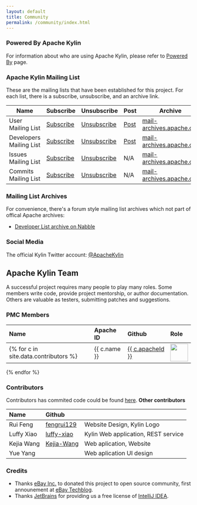 ```yaml
---
layout: default
title: Community
permalink: /community/index.html
---
```


### Powered By Apache Kylin
For information about who are using Apache Kylin, please refer to [Powered By](/community/poweredby.html) page.


### Apache Kylin Mailing List

These are the mailing lists that have been established for this project. For each list, there is a subscribe, unsubscribe, and an archive link.

| Name  | Subscribe | Unsubscribe | Post | Archive |
|------ |-----------|-------------|------|---------|
| User Mailing List | [Subscribe](mailto:user-subscribe@kylin.incubator.apache.org) | [Unsubscribe](mailto:user-unsubscribe@kylin.incubator.apache.org) | [Post](mailto:user@kylin.incubator.apache.org) | [mail-archives.apache.org](http://mail-archives.apache.org/mod_mbox/kylin-user/) |
| Developers Mailing List | [Subscribe](mailto:dev-subscribe@kylin.incubator.apache.org) | [Unsubscribe](mailto:dev-unsubscribe@kylin.incubator.apache.org) | [Post](mailto:dev@kylin.incubator.apache.org) | [mail-archives.apache.org](http://mail-archives.apache.org/mod_mbox/kylin-dev/) |
| Issues Mailing List | [Subscribe](mailto:issues-subscribe@kylin.incubator.apache.org) | [Unsubscribe](mailto:issues-unsubscribe@kylin.incubator.apache.org) | N/A | [mail-archives.apache.org](http://mail-archives.apache.org/mod_mbox/kylin-issues/) |
| Commits Mailing List | [Subscribe](mailto:commits-subscribe@kylin.incubator.apache.org) | [Unsubscribe](mailto:commits-unsubscribe@kylin.incubator.apache.org) | N/A | [mail-archives.apache.org](http://mail-archives.apache.org/mod_mbox/kylin-commits/) |

### Mailing List Archives
For convenience, there's a forum style mailing list archives which not part of offical Apache archives:

* [Developer List archive on Nabble](http://apache-kylin-incubating.74782.x6.nabble.com)

### Social Media 
The official Kylin Twitter account: [@ApacheKylin](https://twitter.com/ApacheKylin)

## Apache Kylin Team
A successful project requires many people to play many roles. Some members write code, provide project mentorship, or author documentation. Others are valuable as testers, submitting patches and suggestions.

### PMC Members

| Name  | Apache ID    | Github    |  Role |
|:----- |:-------------|:----------|:------|
{% for c in site.data.contributors %}  | {{ c.name }} | <a href="http://people.apache.org/committer-index#{{ c.apacheId }}">{{ c.apacheId }}</a> | <a href="http://github.com/{{ c.githubId }}"><img width="48" src="{% unless c.avatar %}http://github.com/{{ c.githubId }}.png{% else %}{{ c.avatar }}{% endunless %}"></a> |  {{ c.role }} |
{% endfor %}

### Contributors
Contributors has commited code could be found [here](https://github.com/apache/incubator-kylin/graphs/contributors).
__Other contributors__

| Name  | Github    |   |
|:----- |:----------|:------|
|Rui Feng | [fengrui129](https://github.com/fengrui129) | Website Design, Kylin Logo|
|Luffy Xiao | [luffy-xiao](http://github.com/luffy-xiao) | Kylin Web application, REST service |
|Kejia Wang |  [Kejia-Wang](https://github.com/Kejia-Wang)  | Web aplication, Website|
|Yue Yang |  | Web aplication UI design |

### Credits

* Thanks [eBay Inc.](https://www.ebayinc.com/) to donated this project to open source community, first announement at [eBay Techblog](http://www.ebaytechblog.com/2014/10/20/announcing-kylin-extreme-olap-engine-for-big-data/).  
* Thanks [JetBrains](https://www.jetbrains.com/) for providing us a free license of [IntelliJ IDEA](https://www.jetbrains.com/idea/).




